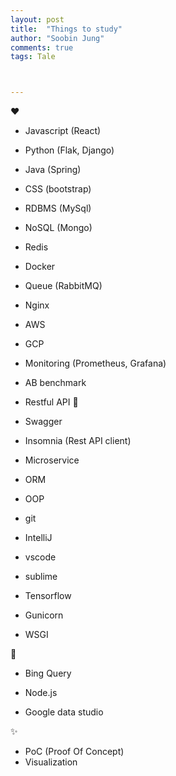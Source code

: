 ```yaml
---
layout: post
title:  "Things to study"
author: "Soobin Jung"
comments: true
tags: Tale



---
```


❤️

- Javascript (React)

- Python (Flak, Django)


- Java (Spring)


- CSS (bootstrap)


- RDBMS (MySql)


- NoSQL (Mongo)


- Redis


- Docker


- Queue (RabbitMQ)


- Nginx


- AWS


- GCP


- Monitoring (Prometheus, Grafana)


- AB benchmark


- Restful API 🌟 

- Swagger

- Insomnia (Rest API client)


- Microservice


- ORM


- OOP


- git


- IntelliJ


- vscode


- sublime


- Tensorflow


- Gunicorn


- WSGI



💙

- Bing Query

- Node.js

- Google data studio





✨

- PoC (Proof Of Concept)
- Visualization

